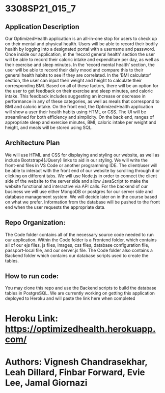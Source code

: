 # 3308SP21_015_7
## Application Description
Our OptimizedHealth application is an all-in-one stop for users to check up on their mental and physical health. Users will be able to record their bodily health by logging into a designated portal with a username and password. Once inside our application, in the ‘record general health’ section the user will be able to record their caloric intake and expenditure per day, as well as their exercise and sleep minutes. In the ‘record mental health’ section, the user will be able to record their daily mood and compare this to their general health habits to see if they are correlated. In the ‘BMI calculator’ section, the user can input their weight and height to calculate their corresponding BMI. Based on all of these factors, there will be an option for the user to get feedback on their exercise and sleep minutes, and caloric intake. This feedback includes suggesting an increase or decrease in performance in any of these categories, as well as meals that correspond to BMI and caloric intake. On the front end, the OptimizedHealth application will show a user their health habits using HTML or CSS. The UI will be streamlined for both efficiency and simplicity. On the back end, ranges of appropriate sleep and exercise minutes, BMI, caloric intake per weight and height, and meals will be stored using SQL.



## Architecture Plan
We will use HTML and CSS for displaying and styling our website, as well as include Bootstrap4(JQuery) links to aid in our styling. We will write the front-end files in VS Code or another programming IDE. The client/user will be able to interact with the front end of our website by scrolling through it or clicking on different tabs. 
We will use Node.js in order to connect the client side of the website to the server side and allow JavaScript to make the website functional and interactive via API calls. 
	For the backend of our business we will use either MongoDB or postgres for our server side and database management system. We will decide later on in the course based on what we prefer. Information from the database will be pushed to the front end when the user requests the appropriate data.

## Repo Organization:
 The Code folder contains all of the necessary source code needed to run our application. Within the Code folder is a Frontend folder, which contains all of our ejs files, js files, images, css files, database configuration file, passport-local file, and our server.js file.
 The Code folder also contains a Backend folder which contains our database scripts used to create the tables. 
 
 
## How to run code:
 You may clone this repo and use the Backend scripts to build the database tables in PostgreSQL. We are currently working on getting this application deployed to Heroku and will paste the link here when completed
 
# Heroku Link: https://optimizedhealth.herokuapp.com/

# Authors: Vignesh Chandrasekhar, Leah Dillard, Finbar Forward, Evie Lee, Jamal Giornazi
